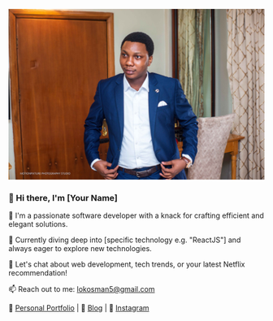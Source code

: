 ![Your Name's Profile Picture](/images/DSC_0846.jpg)

### 👋 Hi there, I'm [Your Name]

🔭 I'm a passionate software developer with a knack for crafting efficient and elegant solutions. 

🌱 Currently diving deep into [specific technology e.g. "ReactJS"] and always eager to explore new technologies.

💬 Let's chat about web development, tech trends, or your latest Netflix recommendation!

📫 Reach out to me: [lokosman5@gmail.com](mailto:lokosman5@gmail.com)

🎯 [Personal Portfolio](#) | 📖 [Blog](https://lokos-write.hashnode.dev/) | 📸 [Instagram](#)
